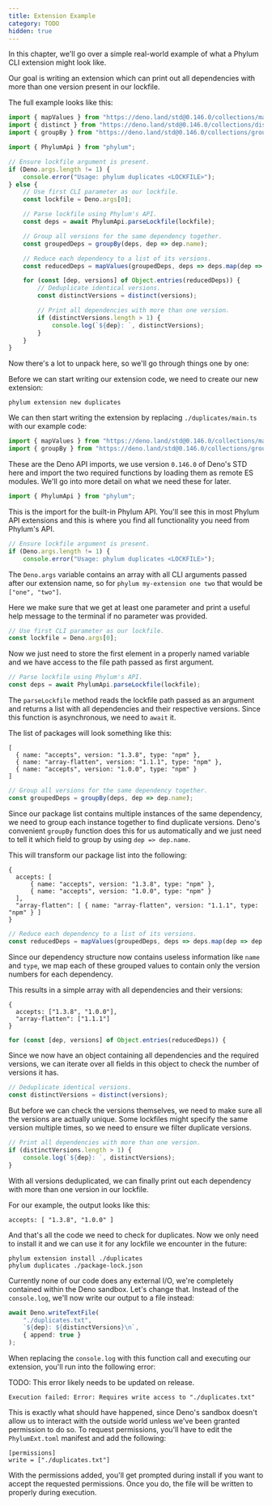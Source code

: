 ```yaml
---
title: Extension Example
category: TODO
hidden: true
---
```


In this chapter, we'll go over a simple real-world example of what a Phylum CLI
extension might look like.

Our goal is writing an extension which can print out all dependencies with more
than one version present in our lockfile.

The full example looks like this:

```ts
import { mapValues } from "https://deno.land/std@0.146.0/collections/map_values.ts";
import { distinct } from "https://deno.land/std@0.146.0/collections/distinct.ts";
import { groupBy } from "https://deno.land/std@0.146.0/collections/group_by.ts";

import { PhylumApi } from "phylum";

// Ensure lockfile argument is present.
if (Deno.args.length != 1) {
    console.error("Usage: phylum duplicates <LOCKFILE>");
} else {
    // Use first CLI parameter as our lockfile.
    const lockfile = Deno.args[0];

    // Parse lockfile using Phylum's API.
    const deps = await PhylumApi.parseLockfile(lockfile);

    // Group all versions for the same dependency together.
    const groupedDeps = groupBy(deps, dep => dep.name);

    // Reduce each dependency to a list of its versions.
    const reducedDeps = mapValues(groupedDeps, deps => deps.map(dep => dep.version));

    for (const [dep, versions] of Object.entries(reducedDeps)) {
        // Deduplicate identical versions.
        const distinctVersions = distinct(versions);

        // Print all dependencies with more than one version.
        if (distinctVersions.length > 1) {
            console.log(`${dep}: `, distinctVersions);
        }
    }
}
```

Now there's a lot to unpack here, so we'll go through things one by one:

Before we can start writing our extension code, we need to create our new
extension:

```
phylum extension new duplicates
```

We can then start writing the extension by replacing `./duplicates/main.ts` with
our example code:

```ts
import { mapValues } from "https://deno.land/std@0.146.0/collections/map_values.ts";
import { groupBy } from "https://deno.land/std@0.146.0/collections/group_by.ts";
```

These are the Deno API imports, we use version `0.146.0` of Deno's STD here and
import the two required functions by loading them as remote ES modules. We'll go
into more detail on what we need these for later.

```ts
import { PhylumApi } from "phylum";
```

This is the import for the built-in Phylum API. You'll see this in most Phylum
API extensions and this is where you find all functionality you need from
Phylum's API.

```ts
// Ensure lockfile argument is present.
if (Deno.args.length != 1) {
    console.error("Usage: phylum duplicates <LOCKFILE>");
```

The `Deno.args` variable contains an array with all CLI arguments passed after
our extension name, so for `phylum my-extension one two` that would be `["one",
"two"]`.

Here we make sure that we get at least one parameter and print a useful help
message to the terminal if no parameter was provided.

```ts
// Use first CLI parameter as our lockfile.
const lockfile = Deno.args[0];
```

Now we just need to store the first element in a properly named variable and we
have access to the file path passed as first argument.

```ts
// Parse lockfile using Phylum's API.
const deps = await PhylumApi.parseLockfile(lockfile);
```

The `parseLockfile` method reads the lockfile path passed as an argument and
returns a list with all dependencies and their respective versions. Since this
function is asynchronous, we need to `await` it.

The list of packages will look something like this:

```
[
  { name: "accepts", version: "1.3.8", type: "npm" },
  { name: "array-flatten", version: "1.1.1", type: "npm" },
  { name: "accepts", version: "1.0.0", type: "npm" }
]
```

```ts
// Group all versions for the same dependency together.
const groupedDeps = groupBy(deps, dep => dep.name);
```

Since our package list contains multiple instances of the same dependency, we
need to group each instance together to find duplicate versions. Deno's
convenient `groupBy` function does this for us automatically and we just need to
tell it which field to group by using `dep => dep.name`.

This will transform our package list into the following:

```
{
  accepts: [
      { name: "accepts", version: "1.3.8", type: "npm" },
      { name: "accepts", version: "1.0.0", type: "npm" }
  ],
  "array-flatten": [ { name: "array-flatten", version: "1.1.1", type: "npm" } ]
}
```

```ts
// Reduce each dependency to a list of its versions.
const reducedDeps = mapValues(groupedDeps, deps => deps.map(dep => dep.version));
```

Since our dependency structure now contains useless information like `name` and
`type`, we map each of these grouped values to contain only the version numbers
for each dependency.

This results in a simple array with all dependencies and their versions:

```
{
  accepts: ["1.3.8", "1.0.0"],
  "array-flatten": ["1.1.1"]
}
```

```ts
for (const [dep, versions] of Object.entries(reducedDeps)) {
```

Since we now have an object containing all dependencies and the required
versions, we can iterate over all fields in this object to check the number of
versions it has.

```ts
// Deduplicate identical versions.
const distinctVersions = distinct(versions);
```

But before we can check the versions themselves, we need to make sure all the
versions are actually unique. Some lockfiles might specify the same version
multiple times, so we need to ensure we filter duplicate versions.

```ts
// Print all dependencies with more than one version.
if (distinctVersions.length > 1) {
    console.log(`${dep}: `, distinctVersions);
}
```

With all versions deduplicated, we can finally print out each dependency with
more than one version in our lockfile.

For our example, the output looks like this:

```
accepts: [ "1.3.8", "1.0.0" ]
```

And that's all the code we need to check for duplicates. Now we only need to
install it and we can use it for any lockfile we encounter in the future:

```
phylum extension install ./duplicates
phylum duplicates ./package-lock.json
```

Currently none of our code does any external I/O, we're completely contained
within the Deno sandbox. Let's change that. Instead of the `console.log`, we'll
now write our output to a file instead:

```ts
await Deno.writeTextFile(
    "./duplicates.txt",
    `${dep}: ${distinctVersions}\n`,
    { append: true }
);
```

When replacing the `console.log` with this function call and executing our
extension, you'll run into the following error:

TODO: This error likely needs to be updated on release.

```
Execution failed: Error: Requires write access to "./duplicates.txt"
```

This is exactly what should have happened, since Deno's sandbox doesn't allow us
to interact with the outside world unless we've been granted permission to do
so. To request permissions, you'll have to edit the `PhylumExt.toml` manifest
and add the following:

```
[permissions]
write = ["./duplicates.txt"]
```

With the permissions added, you'll get prompted during install if you want to
accept the requested permissions. Once you do, the file will be written to
properly during execution.
